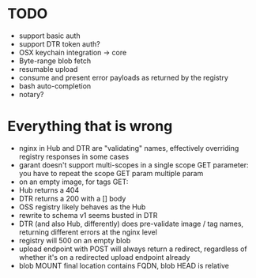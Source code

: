 # TODO

 * support basic auth
 * support DTR token auth?
 * OSX keychain integration -> core
 * Byte-range blob fetch
 * resumable upload
 * consume and present error payloads as returned by the registry
 * bash auto-completion
 * notary?

# Everything that is wrong

 * nginx in Hub and DTR are "validating" names, effectively overriding registry responses in some cases
 * garant doesn't support multi-scopes in a single scope GET parameter: you have to repeat the scope GET param multiple param
 * on an empty image, for tags GET:
  * Hub returns a 404
  * DTR returns a 200 with a [] body
  * OSS registry likely behaves as the Hub
 * rewrite to schema v1 seems busted in DTR
 * DTR (and also Hub, differently) does pre-validate image / tag names, returning different errors at the nginx level
 * registry will 500 on an empty blob
 * upload endpoint with POST will always return a redirect, regardless of whether it's on a redirected upload endpoint already
 * blob MOUNT final location contains FQDN, blob HEAD is relative
